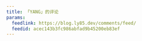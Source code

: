 ```yaml
---
title: 「YANG」的评论
params:
  feedlink: https://blog.ly85.dev/comments/feed/
  feedid: acec143b3fc986abfad9b45200eb83ef
---
```

